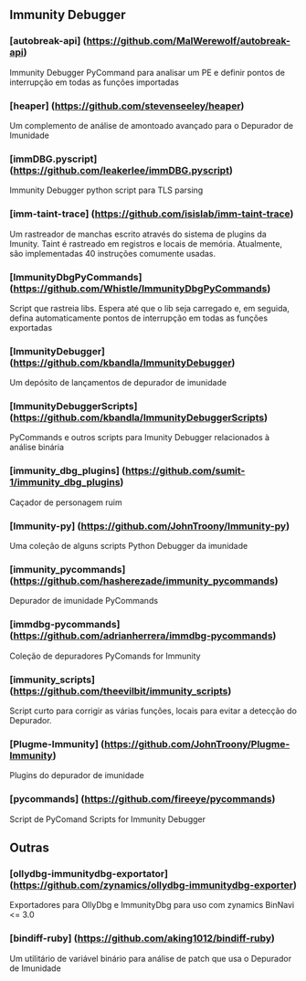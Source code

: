 ## Immunity Debugger

### [autobreak-api] (https://github.com/MalWerewolf/autobreak-api)
Immunity Debugger PyCommand para analisar um PE e definir pontos de interrupção em todas as funções importadas

### [heaper] (https://github.com/stevenseeley/heaper)
Um complemento de análise de amontoado avançado para o Depurador de Imunidade

### [immDBG.pyscript] (https://github.com/leakerlee/immDBG.pyscript)
Immunity Debugger python script para TLS parsing

### [imm-taint-trace] (https://github.com/isislab/imm-taint-trace)
Um rastreador de manchas escrito através do sistema de plugins da Imunity. Taint é rastreado em registros e locais de memória. Atualmente, são implementadas 40 instruções comumente usadas.

### [ImmunityDbgPyCommands] (https://github.com/Whistle/ImmunityDbgPyCommands)
Script que rastreia libs. Espera até que o lib seja carregado e, em seguida, defina automaticamente pontos de interrupção em todas as funções exportadas

### [ImmunityDebugger] (https://github.com/kbandla/ImmunityDebugger)
Um depósito de lançamentos de depurador de imunidade

### [ImmunityDebuggerScripts] (https://github.com/kbandla/ImmunityDebuggerScripts)
PyCommands e outros scripts para Imunity Debugger relacionados à análise binária

### [immunity_dbg_plugins] (https://github.com/sumit-1/immunity_dbg_plugins)
Caçador de personagem ruim

### [Immunity-py] (https://github.com/JohnTroony/Immunity-py)
Uma coleção de alguns scripts Python Debugger da imunidade

### [immunity_pycommands] (https://github.com/hasherezade/immunity_pycommands)
Depurador de imunidade PyCommands

### [immdbg-pycommands] (https://github.com/adrianherrera/immdbg-pycommands)
Coleção de depuradores PyComands for Immunity

### [immunity_scripts] (https://github.com/theevilbit/immunity_scripts)
Script curto para corrigir as várias funções, locais para evitar a detecção do Depurador.

### [Plugme-Immunity] (https://github.com/JohnTroony/Plugme-Immunity)
Plugins do depurador de imunidade

### [pycommands] (https://github.com/fireeye/pycommands)
Script de PyComand Scripts for Immunity Debugger

## Outras

### [ollydbg-immunitydbg-exportator] (https://github.com/zynamics/ollydbg-immunitydbg-exporter)
Exportadores para OllyDbg e ImmunityDbg para uso com zynamics BinNavi <= 3.0

### [bindiff-ruby] (https://github.com/aking1012/bindiff-ruby)
Um utilitário de variável binário para análise de patch que usa o Depurador de Imunidade
